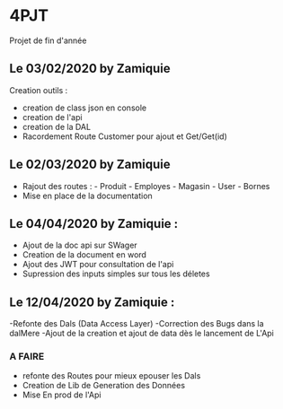 # 4PJT
Projet de fin d'année

## Le 03/02/2020 by Zamiquie
Creation outils :
- creation de class json en console
- creation de l'api
- creation de la DAL
- Racordement Route Customer pour ajout et Get/Get(id)

## Le 02/03/2020 by Zamiquie
- Rajout des routes : 
          - Produit 
          - Employes
          - Magasin 
          - User
          - Bornes
- Mise en place de la documentation

## Le 04/04/2020 by Zamiquie :

- Ajout de la doc api sur SWager
- Creation de la document en word
- Ajout des JWT pour consultation de l'api
- Supression des inputs simples sur tous les déletes

## Le 12/04/2020 by Zamiquie : 
-Refonte des Dals (Data Access Layer)
-Correction des Bugs dans la dalMere
-Ajout de la creation et ajout de data dès le lancement de L'Api

### A FAIRE 
- refonte des Routes pour mieux epouser les Dals
- Creation de Lib de Generation des Données
- Mise En prod de l'Api 



